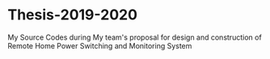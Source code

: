 # Thesis-2019-2020
My Source Codes during My team's proposal for design and construction of Remote Home Power Switching and Monitoring System
